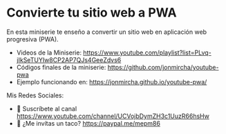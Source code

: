 # Convierte tu sitio web a PWA

En esta miniserie te enseño a convertir un sitio web en aplicación web progresiva (PWA).

- Videos de la Miniserie: https://www.youtube.com/playlist?list=PLvq-jIkSeTUYIw8CP2AP7QJs4GeeZdvs6
- Códigos finales de la miniserie: https://github.com/jonmircha/youtube-pwa
- Ejemplo funcionando en: https://jonmircha.github.io/youtube-pwa/

Mis Redes Sociales:

- 🔔 Suscríbete al canal https://www.youtube.com/channel/UCVojbDymZH3c1UuzR66hsHw
- 🌮 ¿Me invítas un taco? https://paypal.me/mepm86
